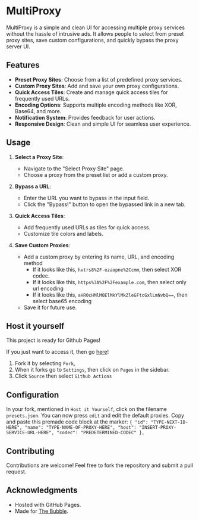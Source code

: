 # MultiProxy

MultiProxy is a simple and clean UI for accessing multiple proxy services without the hassle of intrusive ads. It allows people to select from preset proxy sites, save custom configurations, and quickly bypass the proxy server UI.

## Features

- **Preset Proxy Sites**: Choose from a list of predefined proxy services.
- **Custom Proxy Sites**: Add and save your own proxy configurations.
- **Quick Access Tiles**: Create and manage quick access tiles for frequently used URLs.
- **Encoding Options**: Supports multiple encoding methods like XOR, Base64, and more.
- **Notification System**: Provides feedback for user actions.
- **Responsive Design**: Clean and simple UI for seamless user experience.

## Usage

1. **Select a Proxy Site**:
   - Navigate to the "Select Proxy Site" page.
   - Choose a proxy from the preset list or add a custom proxy.

2. **Bypass a URL**:
   - Enter the URL you want to bypass in the input field.
   - Click the "Bypass!" button to open the bypassed link in a new tab.

3. **Quick Access Tiles**:
   - Add frequently used URLs as tiles for quick access.
   - Customize tile colors and labels.

4. **Save Custom Proxies**:
   - Add a custom proxy by entering its name, URL, and encoding method
        - If it looks like this, `hvtrs8%2F-ezaopne%2Ccmm`, then select XOR codec.
        - If it looks like this, `https%3A%2F%2Fexample.com`, then select only url encoding
        - If it looks like this, `aHR0cHMlM0ElMkYlMkZleGFtcGxlLmNvbQ==`, then select base65 encoding
   - Save it for future use.

## Host it yourself

This project is ready for Github Pages!

If you just want to access it, then go [here](https://multiproxy.datadecay.dev)!

1. Fork it by selecting `Fork`,
2. When it forks go to `Settings`, then click on `Pages` in the sidebar.
3. Click `Source` then select `Github Actions`

## Configuration

In your fork, mentioned in `Host it Yourself`, click on the filename `presets.json`. You can now press `edit` and edit the default proxies. Copy and paste this premade code block at the marker: ```{
      "id": "TYPE-NEXT-ID-HERE",
      "name": "TYPE-NAME-OF-PROXY-HERE",
      "host": "INSERT-PROXY-SERVICE-URL-HERE",
      "codec": "PREDETERMINED-CODEC"
    },```

## Contributing

Contributions are welcome! Feel free to fork the repository and submit a pull request.

## Acknowledgments

- Hosted with GitHub Pages.
- Made for [The Bubble](https://sites.google.com/students.wcpss.net/the-bubble-is-goated/).